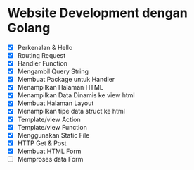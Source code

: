 # Website Development dengan Golang

- [x] Perkenalan & Hello
- [x] Routing Request
- [x] Handler Function
- [x] Mengambil Query String
- [x] Membuat Package untuk Handler
- [x] Menampilkan Halaman HTML
- [x] Menampilkan Data Dinamis ke view html
- [x] Membuat Halaman Layout
- [x] Menampilkan tipe data struct ke html
- [x] Template/view Action
- [x] Template/view Function
- [x] Menggunakan Static File
- [x] HTTP Get & Post
- [x] Membuat HTML Form
- [ ] Memproses data Form
